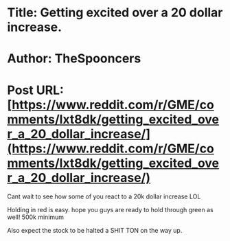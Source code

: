 # Title: Getting excited over a 20 dollar increase.
# Author: TheSpooncers
# Post URL: [https://www.reddit.com/r/GME/comments/lxt8dk/getting_excited_over_a_20_dollar_increase/](https://www.reddit.com/r/GME/comments/lxt8dk/getting_excited_over_a_20_dollar_increase/)


Cant wait to see how some of you react to a 20k dollar increase LOL 

Holding in red is easy. hope you guys are ready to hold through green as well! 500k minimum 

Also expect the stock to be halted a SHIT TON on the way up.